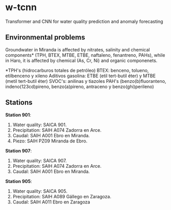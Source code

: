 # w-tcnn
 Transformer and CNN for water quality prediction and anomaly forecasting

## Environmental problems
 Groundwater in Miranda is affected by nitrates, salinity and chemical components* (TPH, BTEX, MTBE, ETBE,
 naftaleno, fenantreno, PAHs), while in Haro, it is affected by chemical (As, Cr, Ni) and organic componenets.

*TPH's (hidrocarburos totales de petróleo)
 BTEX: benceno, tolueno, etilbenceno y xileno
 Aditivos gasolina: ETBE (etil tert-butil éter) y MTBE (metil tert-butil éter)
 SVOC's: anilinas y tiazoles
 PAH's (benzo(b)fluoranteno, indeno(123cd)pireno, benzo(a)pireno, antraceno y benzo(ghi)perileno)

## Stations
 **Station 901**:
 1. Water quality: SAICA 901.
 2. Precipitation: SAIH A074 Zadorra en Arce.
 3. Caudal: SAIH A001 Ebro en Miranda.
 4. Piezo: SAIH PZ09 Miranda de Ebro.

 **Station 907**:
 1. Water quality: SAICA 907.
 2. Precipitation: SAIH A074 Zadorra en Arce.
 3. Caudal: SAIH A001 Ebro en Miranda.

 **Station 905**:
 1. Water quality: SAICA 905.
 2. Precipitation: SAIH A089 Gállego en Zaragoza.
 3. Caudal: SAIH A011 Ebro en Zaragoza


